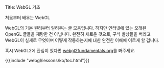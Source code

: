 Title: WebGL 기초


처음부터 배우는 WebGL

WebGL의 기본 원리부터 알려주는 글 모음입니다.
하지만 인터넷에 있는 오래된 OpenGL 글들을 재탕한 건 아닙니다.
완전히 새로운 것으로, 구식 발상들을 버리고 WebGL이 실제로 무엇이며 어떻게 작동하는지에 대한 완전한 이해에 이르게 할 겁니다.

혹시 WebGL2에 관심이 있다면 [webgl2fundamentals.org](https://webgl2fundamentals.org)를 봐주세요.

{{{include "webgl/lessons/ko/toc.html"}}}

<!--

{{{table_of_contents}}}

-->

